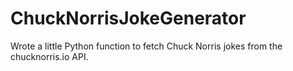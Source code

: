# ChuckNorrisJokeGenerator
Wrote a little Python function to fetch Chuck Norris jokes from the chucknorris.io API.
